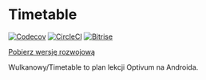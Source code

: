 # Timetable

[![Codecov](https://img.shields.io/codecov/c/github/wulkanowy/timetable/master.svg?style=flat-square)](https://codecov.io/gh/wulkanowy/timetable)
[![CircleCI](https://img.shields.io/circleci/project/github/wulkanowy/timetable.svg?style=flat-square)](https://circleci.com/gh/wulkanowy/timetable)
[![Bitrise](https://www.bitrise.io/app/59c3928f25998114/status.svg?token=Cd6bbEhUsy3djN2zQfFJ-w&branch=master)](https://www.bitrise.io/app/59c3928f25998114)

[Pobierz wersję rozwojową](https://bitrise-redirector.herokuapp.com/v0.1/apps/59c3928f25998114/builds/master/artifacts/app-debug.apk)

Wulkanowy/Timetable to plan lekcji Optivum na Androida.
